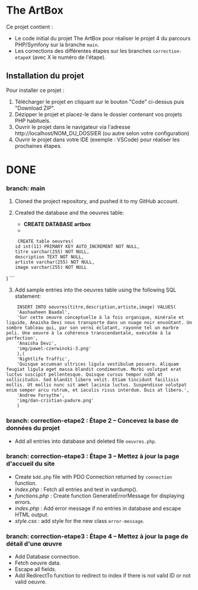 # The ArtBox

Ce projet contient : 
* Le code initial du projet The ArtBox pour réaliser le projet 4 du parcours PHP/Symfony sur la branche `main`.
* Les corrections des différentes étapes sur les branches `correction-etapeX` (avec X le numéro de l'étape).

## Installation du projet

Pour installer ce projet : 
1. Télécharger le projet en cliquant sur le bouton "Code" ci-dessus puis "Download ZIP".
2. Dézipper le projet et placez-le dans le dossier contenant vos projets PHP habituels.
3. Ouvrir le projet dans le navigateur via l'adresse http://localhost/NOM_DU_DOSSIER (ou autre selon votre configuration)
4. Ouvrir le projet dans votre IDE (exemple : VSCode) pour réaliser les prochaines étapes.



# DONE 

### branch: main  
1. Cloned the project repository, and pushed it to my GitHub account.
2. Created the database and the oeuvres table: 

    - **CREATE DATABASE artbox**
    - 
    ```
     CREATE table oeuvres(
	id int(11) PRIMARY KEY AUTO_INCREMENT NOT NULL,
    titre varchar(255) NOT NULL,
	description TEXT NOT NULL,
	artiste varchar(255) NOT NULL,
	image varchar(255) NOT NULL 
)
    ```


3. Add sample entries into the oeuvres table using the following SQL statement:

```
    INSERT INTO oeuvres(titre,description,artiste,image) VALUES(
    'Aashaaheen Baadal',
    'Sur cette oeuvre conceptuelle à la fois organique, minérale et liquide, Anaisha Devi nous transporte dans un nuage noir envoûtant. Un sombre tableau qui, par son verni éclatant, rayonne tel un marbre poli. Une oeuvre à la cohérence transcendantale, exécutée à la perfection',
    'Anaisha Devi',
    'img/pawel-czerwinski-3.png'
    ),(
    'Nightlife Traffic',
    'Quisque accumsan ultrices ligula vestibulum posuere. Aliquam feugiat ligula eget massa blandit condimentum. Morbi volutpat erat luctus suscipit pellentesque. Quisque cursus tempor nibh at sollicitudin. Sed blandit libero velit. Etiam tincidunt facilisis mollis. Ut mollis nunc sit amet lacinia luctus. Suspendisse volutpat enim semper arcu rutrum, et iaculis risus interdum. Duis at libero.',
    'Andrew Forsythe',
    'img/dan-cristian-padure.png'
    )
```

### branch: correction-etape2 : Étape 2 – Concevez la base de données du projet

 - Add all entries into database and deleted file `oeuvres.php`. 




### branch: correction-etape3 : Étape 3 – Mettez à jour la page d'accueil du site

 - Create `bdd.php` file with PDO Connection returned by `connection` function.
 - *index.php* : Fetch all entries and test in vardump(). 
 - *functions.php* : Create function GenerateErrorMessage for displaying errors.
 - *index.php* : Add error message if no entries in database and escape HTML output.
 - *style.css* : add style for the new class `error-message`.


### branch: correction-etape3 : Étape 4 – Mettez à jour la page de détail d'une œuvre 

- Add Database connection.
- Fetch oeuvre data.
- Escape all fields.
- Add RedirectTo function to redirect to index if there is not valid ID or not valid oeuvre.


 